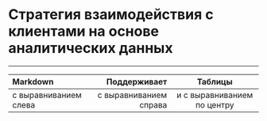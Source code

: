 # Стратегия взаимодействия с клиентами на основе аналитических данных
-----------------------------------------------------------------------------------------------------------------------------------------------------------------------



| Markdown | Поддерживает | Таблицы |
| :-------------------- | ---------------------: |:---------------------------:|
| с выравниванием слева | с выравниванием справа | и с выравниванием по центру |
